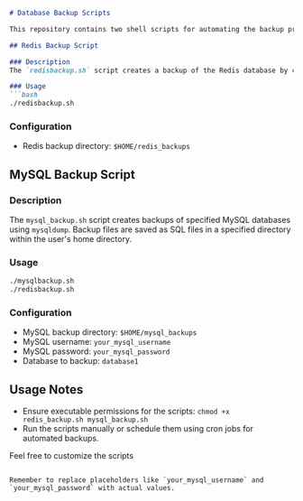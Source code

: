 ```markdown
# Database Backup Scripts

This repository contains two shell scripts for automating the backup process of Redis and MySQL databases.

## Redis Backup Script

### Description
The `redisbackup.sh` script creates a backup of the Redis database by copying the `dump.rdb` file to a specified backup directory. The backup files are stored in the user's home directory.

### Usage
```bash
./redisbackup.sh
```

### Configuration
- Redis backup directory: `$HOME/redis_backups`

## MySQL Backup Script

### Description
The `mysql_backup.sh` script creates backups of specified MySQL databases using `mysqldump`. Backup files are saved as SQL files in a specified directory within the user's home directory.

### Usage
```bash
./mysqlbackup.sh
./redisbackup.sh
```

### Configuration
- MySQL backup directory: `$HOME/mysql_backups`
- MySQL username: `your_mysql_username`
- MySQL password: `your_mysql_password`
- Database to backup: `database1`

## Usage Notes
- Ensure executable permissions for the scripts: `chmod +x redis_backup.sh mysql_backup.sh`
- Run the scripts manually or schedule them using cron jobs for automated backups.

Feel free to customize the scripts
```

Remember to replace placeholders like `your_mysql_username` and `your_mysql_password` with actual values.
